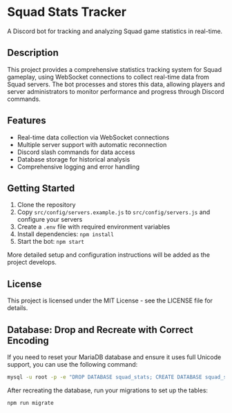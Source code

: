 # Squad Stats Tracker

A Discord bot for tracking and analyzing Squad game statistics in real-time.

## Description

This project provides a comprehensive statistics tracking system for Squad gameplay, using WebSocket connections to collect real-time data from Squad servers. The bot processes and stores this data, allowing players and server administrators to monitor performance and progress through Discord commands.

## Features

- Real-time data collection via WebSocket connections
- Multiple server support with automatic reconnection
- Discord slash commands for data access
- Database storage for historical analysis
- Comprehensive logging and error handling

## Getting Started

1. Clone the repository
2. Copy `src/config/servers.example.js` to `src/config/servers.js` and configure your servers
3. Create a `.env` file with required environment variables
4. Install dependencies: `npm install`
5. Start the bot: `npm start`

More detailed setup and configuration instructions will be added as the project develops.

## License

This project is licensed under the MIT License - see the LICENSE file for details.

## Database: Drop and Recreate with Correct Encoding

If you need to reset your MariaDB database and ensure it uses full Unicode support, you can use the following command:

```sh
mysql -u root -p -e "DROP DATABASE squad_stats; CREATE DATABASE squad_stats CHARACTER SET utf8mb4 COLLATE utf8mb4_unicode_ci;"
```

After recreating the database, run your migrations to set up the tables:

```sh
npm run migrate
``` 